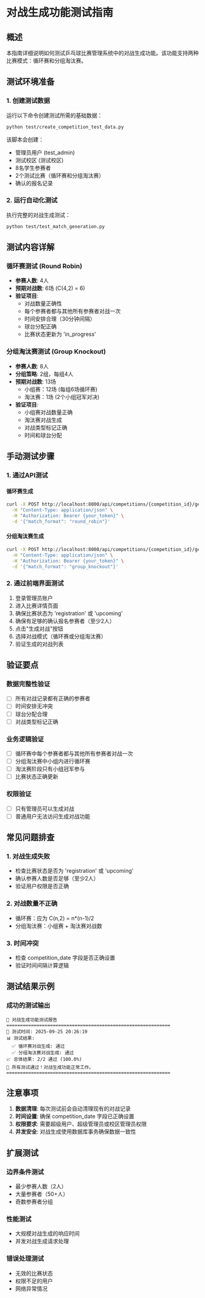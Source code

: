 # 对战生成功能测试指南

## 概述
本指南详细说明如何测试乒乓球比赛管理系统中的对战生成功能。该功能支持两种比赛模式：循环赛和分组淘汰赛。

## 测试环境准备

### 1. 创建测试数据
运行以下命令创建测试所需的基础数据：
```bash
python test/create_competition_test_data.py
```

该脚本会创建：
- 管理员用户 (test_admin)
- 测试校区 (测试校区)
- 8名学生参赛者
- 2个测试比赛（循环赛和分组淘汰赛）
- 确认的报名记录

### 2. 运行自动化测试
执行完整的对战生成测试：
```bash
python test/test_match_generation.py
```

## 测试内容详解

### 循环赛测试 (Round Robin)
- **参赛人数**: 4人
- **预期对战数**: 6场 (C(4,2) = 6)
- **验证项目**:
  - 对战数量正确性
  - 每个参赛者都与其他所有参赛者对战一次
  - 时间安排合理（30分钟间隔）
  - 球台分配正确
  - 比赛状态更新为 'in_progress'

### 分组淘汰赛测试 (Group Knockout)
- **参赛人数**: 8人
- **分组策略**: 2组，每组4人
- **预期对战数**: 13场
  - 小组赛：12场 (每组6场循环赛)
  - 淘汰赛：1场 (2个小组冠军对决)
- **验证项目**:
  - 小组赛对战数量正确
  - 淘汰赛对战生成
  - 对战类型标记正确
  - 时间和球台分配

## 手动测试步骤

### 1. 通过API测试

#### 循环赛生成
```bash
curl -X POST http://localhost:8000/api/competitions/{competition_id}/generate_matches/ \
  -H "Content-Type: application/json" \
  -H "Authorization: Bearer {your_token}" \
  -d '{"match_format": "round_robin"}'
```

#### 分组淘汰赛生成
```bash
curl -X POST http://localhost:8000/api/competitions/{competition_id}/generate_matches/ \
  -H "Content-Type: application/json" \
  -H "Authorization: Bearer {your_token}" \
  -d '{"match_format": "group_knockout"}'
```

### 2. 通过前端界面测试

1. 登录管理员账户
2. 进入比赛详情页面
3. 确保比赛状态为 'registration' 或 'upcoming'
4. 确保有足够的确认报名参赛者（至少2人）
5. 点击"生成对战"按钮
6. 选择对战模式（循环赛或分组淘汰赛）
7. 验证生成的对战列表

## 验证要点

### 数据完整性验证
- [ ] 所有对战记录都有正确的参赛者
- [ ] 时间安排无冲突
- [ ] 球台分配合理
- [ ] 对战类型标记正确

### 业务逻辑验证
- [ ] 循环赛中每个参赛者都与其他所有参赛者对战一次
- [ ] 分组淘汰赛中小组内进行循环赛
- [ ] 淘汰赛阶段只有小组冠军参与
- [ ] 比赛状态正确更新

### 权限验证
- [ ] 只有管理员可以生成对战
- [ ] 普通用户无法访问生成对战功能

## 常见问题排查

### 1. 对战生成失败
- 检查比赛状态是否为 'registration' 或 'upcoming'
- 确认参赛人数是否足够（至少2人）
- 验证用户权限是否正确

### 2. 对战数量不正确
- 循环赛：应为 C(n,2) = n*(n-1)/2
- 分组淘汰赛：小组赛 + 淘汰赛对战数

### 3. 时间冲突
- 检查 competition_date 字段是否正确设置
- 验证时间间隔计算逻辑

## 测试结果示例

### 成功的测试输出
```
🏓 对战生成功能测试报告
============================================================
📅 测试时间: 2025-09-25 20:26:19
📊 测试结果:
  ✅ 循环赛对战生成: 通过
  ✅ 分组淘汰赛对战生成: 通过
📈 总体结果: 2/2 通过 (100.0%)
🎉 所有测试通过！对战生成功能正常工作。
============================================================
```

## 注意事项

1. **数据清理**: 每次测试前会自动清理现有的对战记录
2. **时间设置**: 确保 competition_date 字段已正确设置
3. **权限要求**: 需要超级用户、超级管理员或校区管理员权限
4. **并发安全**: 对战生成使用数据库事务确保数据一致性

## 扩展测试

### 边界条件测试
- 最少参赛人数（2人）
- 大量参赛者（50+人）
- 奇数参赛者分组

### 性能测试
- 大规模对战生成的响应时间
- 并发对战生成请求处理

### 错误处理测试
- 无效的比赛状态
- 权限不足的用户
- 网络异常情况